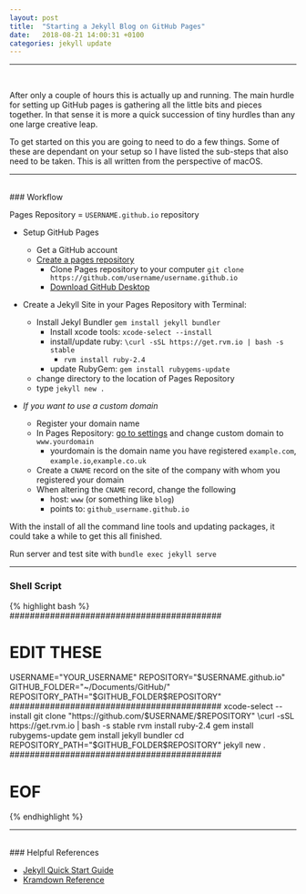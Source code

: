 ```yaml
---
layout: post
title:  "Starting a Jekyll Blog on GitHub Pages"
date:   2018-08-21 14:00:31 +0100
categories: jekyll update
---
```

***
<br />

<p><span class="firstcharacter">A</span>fter only a couple of hours this is actually up and running. The main hurdle for setting up GitHub pages is gathering all the little bits and pieces together. In that sense it is more a quick succession of tiny hurdles than any one large creative leap.</p>

To get started on this you are going to need to do a few things. Some of these are dependant on your setup so I have listed the sub-steps that also need to be taken. This is all written from the perspective of macOS.

***
<br />
### Workflow

Pages Repository = `USERNAME.github.io` repository


* Setup GitHub Pages
    * Get a GitHub account
    * [Create a pages repository](https://pages.github.com)
        * Clone Pages repository to your computer `git clone https://github.com/username/username.github.io`
        * [Download GitHub Desktop](https://desktop.github.com)
* Create a Jekyll Site in your Pages Repository with Terminal:
    * Install Jekyl Bundler `gem install jekyll bundler`
        * Install xcode tools: `xcode-select --install`
        * install/update ruby: `\curl -sSL https://get.rvm.io | bash -s stable`
            * `rvm install ruby-2.4`
        * update RubyGem: `gem install rubygems-update`
    * change directory to the location of Pages Repository
    * type `jekyll new .`

* *_If you want to use a custom domain_*
    * Register your domain name
    * In Pages Repository: [go to settings](https://help.github.com/articles/adding-or-removing-a-custom-domain-for-your-github-pages-site/) and change custom domain to `www.yourdomain`
        * yourdomain is the domain name you have registered `example.com`, `example.io`,`example.co.uk`
    * Create a `CNAME` record on the site of the company with whom you registered your domain
    * When altering the `CNAME` record, change the following
        * host: `www` (or something like `blog`)
        * points to: `github_username.github.io`

With the install of all the command line tools and updating packages, it could take a while to get this all finished.

Run server and test site with `bundle exec jekyll serve`

***

### Shell Script

{% highlight bash %}
##########################################
# EDIT THESE
USERNAME="YOUR_USERNAME"
REPOSITORY="$USERNAME.github.io"
GITHUB_FOLDER="~/Documents/GitHub/"
REPOSITORY_PATH="$GITHUB_FOLDER$REPOSITORY"
##########################################
xcode-select --install
git clone "https://github.com/$USERNAME/$REPOSITORY"
\curl -sSL https://get.rvm.io | bash -s stable
rvm install ruby-2.4
gem install rubygems-update
gem install jekyll bundler
cd REPOSITORY_PATH="$GITHUB_FOLDER$REPOSITORY"
jekyll new .
##########################################
# EOF
{% endhighlight %}

***
<br />
### Helpful References

* [Jekyll Quick Start Guide](https://jekyllrb.com/docs/quickstart/)
* [Kramdown Reference](https://kramdown.gettalong.org/quickref.html)
